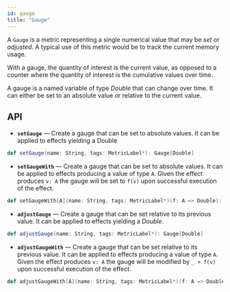 ```yaml
---
id: gauge
title: "Gauge"
---
```


A `Gauge` is a metric representing a single numerical value that may be _set_ or _adjusted_. A typical use of this metric would be to track the current memory usage.

With a gauge, the quantity of interest is the current value, as opposed to a counter where the quantity of interest is the cumulative values over time.

A gauge is a named variable of type _Double_ that can change over time. It can either be set to an absolute value or relative to the current value.

## API

* **`setGauge`** — Create a gauge that can be set to absolute values. It can be applied to effects yielding a Double

```scala
def setGauge(name: String, tags: MetricLabel*): Gauge[Double]
```

* **`setGaugeWith`** — Create a gauge that can be set to absolute values. It can be applied to effects producing a value of type `A`. Given the effect produces `v: A` the gauge will be set to `f(v)` upon successful execution of the effect.

```scala
def setGaugeWith[A](name: String, tags: MetricLabel*)(f: A => Double): Gauge[A]
```

* **`adjustGauge`** — Create a gauge that can be set relative to its previous value. It can be applied to effects yielding a _Double_.

```scala
def adjustGauge(name: String, tags: MetricLabel*): Gauge[Double]
```

* **`adjustGaugeWith`** — Create a gauge that can be set relative to its previous value. It can be applied to effects producing a value of type `A`. Given the effect produces `v: A` the gauge will be modified by `_ + f(v)` upon successful execution of the effect.

```scala
def adjustGaugeWith[A](name: String, tags: MetricLabel*)(f: A => Double): Gauge[A]
```
